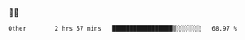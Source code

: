 ### 👨‍💻

<!--START_SECTION:waka-->

```text
Other        2 hrs 57 mins   █████████████████▒░░░░░░░   68.97 %
```

<!--END_SECTION:waka-->
